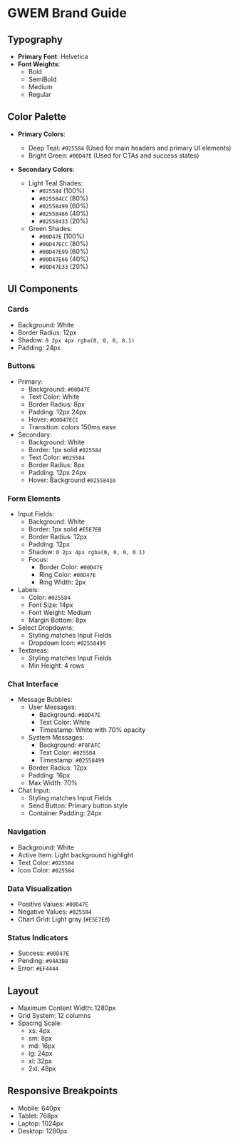 # GWEM Brand Guide

## Typography
- **Primary Font**: Helvetica
- **Font Weights**:
  - Bold
  - SemiBold
  - Medium
  - Regular

## Color Palette
- **Primary Colors**:
  - Deep Teal: `#025584` (Used for main headers and primary UI elements)
  - Bright Green: `#00D47E` (Used for CTAs and success states)

- **Secondary Colors**:
  - Light Teal Shades: 
    - `#025584` (100%)
    - `#025584CC` (80%)
    - `#02558499` (60%)
    - `#02558466` (40%)
    - `#02558433` (20%)
  - Green Shades:
    - `#00D47E` (100%)
    - `#00D47ECC` (80%)
    - `#00D47E99` (60%)
    - `#00D47E66` (40%)
    - `#00D47E33` (20%)

## UI Components

### Cards
- Background: White
- Border Radius: 12px
- Shadow: `0 2px 4px rgba(0, 0, 0, 0.1)`
- Padding: 24px

### Buttons
- Primary:
  - Background: `#00D47E`
  - Text Color: White
  - Border Radius: 8px
  - Padding: 12px 24px
  - Hover: `#00D47ECC`
  - Transition: colors 150ms ease
- Secondary:
  - Background: White
  - Border: 1px solid `#025584`
  - Text Color: `#025584`
  - Border Radius: 8px
  - Padding: 12px 24px
  - Hover: Background `#02558410`

### Form Elements
- Input Fields:
  - Background: White
  - Border: 1px solid `#E5E7EB`
  - Border Radius: 12px
  - Padding: 12px
  - Shadow: `0 2px 4px rgba(0, 0, 0, 0.1)`
  - Focus:
    - Border Color: `#00D47E`
    - Ring Color: `#00D47E`
    - Ring Width: 2px
- Labels:
  - Color: `#025584`
  - Font Size: 14px
  - Font Weight: Medium
  - Margin Bottom: 8px
- Select Dropdowns:
  - Styling matches Input Fields
  - Dropdown Icon: `#02558499`
- Textareas:
  - Styling matches Input Fields
  - Min Height: 4 rows

### Chat Interface
- Message Bubbles:
  - User Messages:
    - Background: `#00D47E`
    - Text Color: White
    - Timestamp: White with 70% opacity
  - System Messages:
    - Background: `#F8FAFC`
    - Text Color: `#025584`
    - Timestamp: `#02558499`
  - Border Radius: 12px
  - Padding: 16px
  - Max Width: 70%
- Chat Input:
  - Styling matches Input Fields
  - Send Button: Primary button style
  - Container Padding: 24px

### Navigation
- Background: White
- Active Item: Light background highlight
- Text Color: `#025584`
- Icon Color: `#025584`

### Data Visualization
- Positive Values: `#00D47E`
- Negative Values: `#025584`
- Chart Grid: Light gray (`#E5E7EB`)

### Status Indicators
- Success: `#00D47E`
- Pending: `#94A3B8`
- Error: `#EF4444`

## Layout
- Maximum Content Width: 1280px
- Grid System: 12 columns
- Spacing Scale:
  - xs: 4px
  - sm: 8px
  - md: 16px
  - lg: 24px
  - xl: 32px
  - 2xl: 48px

## Responsive Breakpoints
- Mobile: 640px
- Tablet: 768px
- Laptop: 1024px
- Desktop: 1280px
